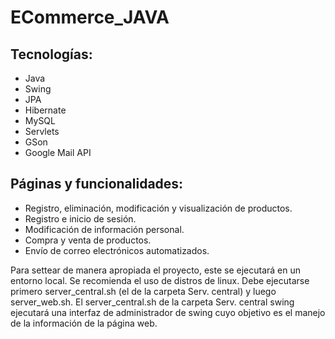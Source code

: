 # ECommerce_JAVA

## Tecnologías:
- Java
- Swing
- JPA
- Hibernate
- MySQL
- Servlets
- GSon
- Google Mail API

## Páginas y funcionalidades:
- Registro, eliminación, modificación y visualización de productos.
- Registro e inicio de sesión.
- Modificación de información personal.
- Compra y venta de productos.
- Envío de correo electrónicos automatizados.

Para settear de manera apropiada el proyecto, este se ejecutará en un entorno local. Se recomienda el uso de distros de linux. Debe ejecutarse primero server_central.sh (el de la carpeta Serv. central) y luego server_web.sh. El server_central.sh de la carpeta Serv. central swing ejecutará una interfaz de administrador de swing cuyo objetivo es el manejo de la información de la página web.
